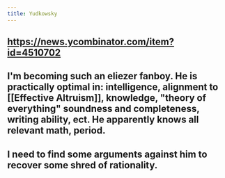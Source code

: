 ```yaml
---
title: Yudkowsky
---
```


## https://news.ycombinator.com/item?id=4510702

## I'm becoming such an eliezer fanboy. He is practically optimal in: intelligence, alignment to [[Effective Altruism]], knowledge, "theory of everything" soundness and completeness, writing ability, ect. He apparently knows all relevant math, period. 

## I need to find some arguments against him to recover some shred of rationality.
